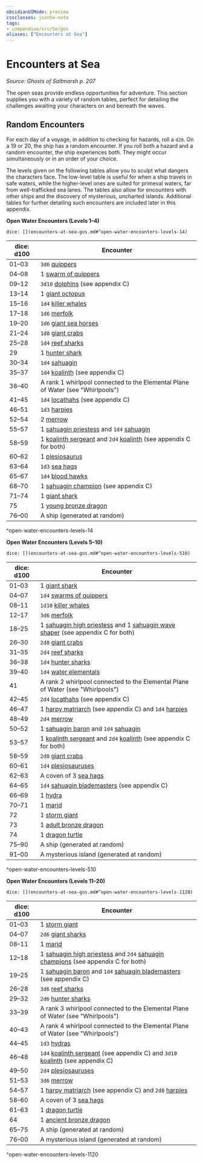 ```yaml
---
obsidianUIMode: preview
cssclasses: json5e-note
tags:
- compendium/src/5e/gos
aliases: ["Encounters at Sea"]
---
```

# Encounters at Sea
*Source: Ghosts of Saltmarsh p. 207* 

The open seas provide endless opportunities for adventure. This section supplies you with a variety of random tables, perfect for detailing the challenges awaiting your characters on and beneath the waves.

## Random Encounters

For each day of a voyage, in addition to checking for hazards, roll a `d20`. On a 19 or 20, the ship has a random encounter. If you roll both a hazard and a random encounter, the ship experiences both. They might occur simultaneously or in an order of your choice.

The levels given on the following tables allow you to sculpt what dangers the characters face. The low-level table is useful for when a ship travels in safe waters, while the higher-level ones are suited for primeval waters, far from well-trafficked sea lanes. The tables also allow for encounters with other ships and the discovery of mysterious, uncharted islands. Additional tables for further detailing such encounters are included later in this appendix.

**Open Water Encounters (Levels 1–4)**

`dice: [](encounters-at-sea-gos.md#^open-water-encounters-levels-14)`

| dice: d100 | Encounter |
|------------|-----------|
| 01–03 | `3d6` [quippers](Mechanics/bestiary/beast/quipper.md) |
| 04–08 | 1 [swarm of quippers](Mechanics/bestiary/beast/swarm-of-quippers.md) |
| 09–12 | `3d10` [dolphins](Mechanics/bestiary/beast/dolphin-mpmm.md) (see appendix C) |
| 13–14 | 1 [giant octopus](Mechanics/bestiary/beast/giant-octopus.md) |
| 15–16 | `1d4` [killer whales](Mechanics/bestiary/beast/killer-whale.md) |
| 17–18 | `1d6` [merfolk](Mechanics/bestiary/humanoid/merfolk.md) |
| 19–20 | `1d6` [giant sea horses](Mechanics/bestiary/beast/giant-sea-horse.md) |
| 21–24 | `1d8` [giant crabs](Mechanics/bestiary/beast/giant-crab.md) |
| 25–28 | `1d4` [reef sharks](Mechanics/bestiary/beast/reef-shark.md) |
| 29 | 1 [hunter shark](Mechanics/bestiary/beast/hunter-shark.md) |
| 30–34 | `1d4` [sahuagin](Mechanics/bestiary/humanoid/sahuagin.md) |
| 35–37 | `1d4` [koalinth](Mechanics/bestiary/humanoid/koalinth-gos.md) (see appendix C) |
| 38–40 | A rank 1 whirlpool connected to the Elemental Plane of Water (see "Whirlpools") |
| 41–45 | `1d4` [locathahs](Mechanics/bestiary/humanoid/locathah-gos.md) (see appendix C) |
| 46–51 | `1d3` [harpies](Mechanics/bestiary/monstrosity/harpy.md) |
| 52–54 | 2 [merrow](Mechanics/bestiary/monstrosity/merrow.md) |
| 55–57 | 1 [sahuagin priestess](Mechanics/bestiary/humanoid/sahuagin-priestess.md) and `1d4` [sahuagin](Mechanics/bestiary/humanoid/sahuagin.md) |
| 58–59 | 1 [koalinth sergeant](Mechanics/bestiary/humanoid/koalinth-sergeant-gos.md) and `2d4` [koalinth](Mechanics/bestiary/humanoid/koalinth-gos.md) (see appendix C for both) |
| 60–62 | 1 [plesiosaurus](Mechanics/bestiary/beast/plesiosaurus.md) |
| 63–64 | `1d3` [sea hags](Mechanics/bestiary/fey/sea-hag.md) |
| 65–67 | `1d4` [blood hawks](Mechanics/bestiary/beast/blood-hawk.md) |
| 68–70 | 1 [sahuagin champion](Mechanics/bestiary/humanoid/sahuagin-champion-gos.md) (see appendix C) |
| 71–74 | 1 [giant shark](Mechanics/bestiary/beast/giant-shark.md) |
| 75 | 1 [young bronze dragon](Mechanics/bestiary/dragon/young-bronze-dragon.md) |
| 76–00 | A ship (generated at random) |
^open-water-encounters-levels-14

**Open Water Encounters (Levels 5–10)**

`dice: [](encounters-at-sea-gos.md#^open-water-encounters-levels-510)`

| dice: d100 | Encounter |
|------------|-----------|
| 01–03 | 1 [giant shark](Mechanics/bestiary/beast/giant-shark.md) |
| 04–07 | `1d4` [swarms of quippers](Mechanics/bestiary/beast/swarm-of-quippers.md) |
| 08–11 | `1d10` [killer whales](Mechanics/bestiary/beast/killer-whale.md) |
| 12–17 | `3d6` [merfolk](Mechanics/bestiary/humanoid/merfolk.md) |
| 18–25 | 1 [sahuagin high priestess](Mechanics/bestiary/humanoid/sahuagin-high-priestess-gos.md) and 1 [sahuagin wave shaper](Mechanics/bestiary/humanoid/sahuagin-wave-shaper-gos.md) (see appendix C for both) |
| 26–30 | `2d8` [giant crabs](Mechanics/bestiary/beast/giant-crab.md) |
| 31–35 | `2d4` [reef sharks](Mechanics/bestiary/beast/reef-shark.md) |
| 36–38 | `1d4` [hunter sharks](Mechanics/bestiary/beast/hunter-shark.md) |
| 39–40 | `1d4` [water elementals](Mechanics/bestiary/elemental/water-elemental.md) |
| 41 | A rank 2 whirlpool connected to the Elemental Plane of Water (see "Whirlpools") |
| 42–45 | `2d4` [locathahs](Mechanics/bestiary/humanoid/locathah-gos.md) (see appendix C) |
| 46–47 | 1 [harpy matriarch](Mechanics/bestiary/monstrosity/harpy-matriarch-gos.md) (see appendix C) and `1d4` [harpies](Mechanics/bestiary/monstrosity/harpy.md) |
| 48–49 | `2d4` [merrow](Mechanics/bestiary/monstrosity/merrow.md) |
| 50–52 | 1 [sahuagin baron](Mechanics/bestiary/humanoid/sahuagin-baron.md) and `1d4` [sahuagin](Mechanics/bestiary/humanoid/sahuagin.md) |
| 53–57 | 1 [koalinth sergeant](Mechanics/bestiary/humanoid/koalinth-sergeant-gos.md) and `2d4` [koalinth](Mechanics/bestiary/humanoid/koalinth-gos.md) (see appendix C for both) |
| 58–59 | `2d8` [giant crabs](Mechanics/bestiary/beast/giant-crab.md) |
| 60–61 | `1d4` [plesiosauruses](Mechanics/bestiary/beast/plesiosaurus.md) |
| 62–63 | A coven of 3 [sea hags](Mechanics/bestiary/fey/sea-hag.md) |
| 64–65 | `1d4` [sahuagin blademasters](Mechanics/bestiary/humanoid/sahuagin-blademaster-gos.md) (see appendix C) |
| 66–69 | 1 [hydra](Mechanics/bestiary/monstrosity/hydra.md) |
| 70–71 | 1 [marid](Mechanics/bestiary/elemental/marid.md) |
| 72 | 1 [storm giant](Mechanics/bestiary/giant/storm-giant.md) |
| 73 | 1 [adult bronze dragon](Mechanics/bestiary/dragon/adult-bronze-dragon.md) |
| 74 | 1 [dragon turtle](Mechanics/bestiary/dragon/dragon-turtle.md) |
| 75–90 | A ship (generated at random) |
| 91–00 | A mysterious island (generated at random) |
^open-water-encounters-levels-510

**Open Water Encounters (Levels 11–20)**

`dice: [](encounters-at-sea-gos.md#^open-water-encounters-levels-1120)`

| dice: d100 | Encounter |
|------------|-----------|
| 01–03 | 1 [storm giant](Mechanics/bestiary/giant/storm-giant.md) |
| 04–07 | `2d6` [giant sharks](Mechanics/bestiary/beast/giant-shark.md) |
| 08–11 | 1 [marid](Mechanics/bestiary/elemental/marid.md) |
| 12–18 | 1 [sahuagin high priestess](Mechanics/bestiary/humanoid/sahuagin-high-priestess-gos.md) and `2d4` [sahuagin champions](Mechanics/bestiary/humanoid/sahuagin-champion-gos.md) (see appendix C for both) |
| 19–25 | 1 [sahuagin baron](Mechanics/bestiary/humanoid/sahuagin-baron.md) and `1d4` [sahuagin blademasters](Mechanics/bestiary/humanoid/sahuagin-blademaster-gos.md) (see appendix C) |
| 26–28 | `3d6` [reef sharks](Mechanics/bestiary/beast/reef-shark.md) |
| 29–32 | `2d6` [hunter sharks](Mechanics/bestiary/beast/hunter-shark.md) |
| 33–39 | A rank 3 whirlpool connected to the Elemental Plane of Water (see "Whirlpools") |
| 40–43 | A rank 4 whirlpool connected to the Elemental Plane of Water (see "Whirlpools") |
| 44–45 | `1d3` [hydras](Mechanics/bestiary/monstrosity/hydra.md) |
| 46–48 | `1d4` [koalinth sergeant](Mechanics/bestiary/humanoid/koalinth-sergeant-gos.md) (see appendix C) and `3d10` [koalinth](Mechanics/bestiary/humanoid/koalinth-gos.md) (see appendix C) |
| 49–50 | `2d4` [plesiosauruses](Mechanics/bestiary/beast/plesiosaurus.md) |
| 51–53 | `3d6` [merrow](Mechanics/bestiary/monstrosity/merrow.md) |
| 54–57 | 1 [harpy matriarch](Mechanics/bestiary/monstrosity/harpy-matriarch-gos.md) (see appendix C) and `2d8` [harpies](Mechanics/bestiary/monstrosity/harpy.md) |
| 58–60 | A coven of 3 [sea hags](Mechanics/bestiary/fey/sea-hag.md) |
| 61–63 | 1 [dragon turtle](Mechanics/bestiary/dragon/dragon-turtle.md) |
| 64 | 1 [ancient bronze dragon](Mechanics/bestiary/dragon/ancient-bronze-dragon.md) |
| 65–75 | A ship (generated at random) |
| 76–00 | A mysterious island (generated at random) |
^open-water-encounters-levels-1120